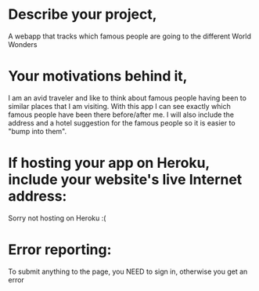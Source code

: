 # Describe your project,
A webapp that tracks which famous people are going to the different World Wonders

# Your motivations behind it,
I am an avid traveler and like to think about famous people having been to similar places that I am visiting. With this app I can see exactly which famous people have been there before/after me. I will also include the address and a hotel suggestion for the famous people so it is easier to "bump into them".

# If hosting your app on Heroku, include your website's live Internet address:
Sorry not hosting on Heroku :(

# Error reporting:
To submit anything to the page, you NEED to sign in, otherwise you get an error